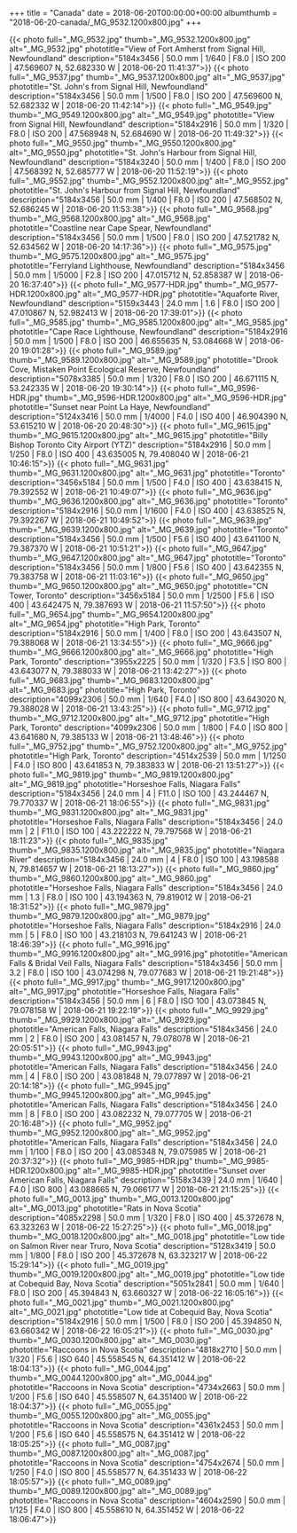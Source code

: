 +++
title = "Canada"
date = 2018-06-20T00:00:00+00:00
albumthumb = "2018-06-20-canada/_MG_9532.1200x800.jpg"
+++

{{< photo full="_MG_9532.jpg" thumb="_MG_9532.1200x800.jpg" alt="_MG_9532.jpg" phototitle="View of Fort Amherst from Signal Hill, Newfoundland" description="5184x3456 | 50.0 mm | 1/640 | F8.0 | ISO 200 | 47.569607 N, 52.682330 W | 2018-06-20 11:41:37">}}
{{< photo full="_MG_9537.jpg" thumb="_MG_9537.1200x800.jpg" alt="_MG_9537.jpg" phototitle="St. John's from Signal Hill, Newfoundland" description="5184x3456 | 50.0 mm | 1/500 | F8.0 | ISO 200 | 47.569600 N, 52.682332 W | 2018-06-20 11:42:14">}}
{{< photo full="_MG_9549.jpg" thumb="_MG_9549.1200x800.jpg" alt="_MG_9549.jpg" phototitle="View from Signal Hill, Newfoundland" description="5184x2916 | 50.0 mm | 1/320 | F8.0 | ISO 200 | 47.568948 N, 52.684690 W | 2018-06-20 11:49:32">}}
{{< photo full="_MG_9550.jpg" thumb="_MG_9550.1200x800.jpg" alt="_MG_9550.jpg" phototitle="St. John's Harbour from Signal Hill, Newfoundland" description="5184x3240 | 50.0 mm | 1/400 | F8.0 | ISO 200 | 47.568392 N, 52.685777 W | 2018-06-20 11:52:19">}}
{{< photo full="_MG_9552.jpg" thumb="_MG_9552.1200x800.jpg" alt="_MG_9552.jpg" phototitle="St. John's Harbour from Signal Hill, Newfoundland" description="5184x3456 | 50.0 mm | 1/400 | F8.0 | ISO 200 | 47.568502 N, 52.686245 W | 2018-06-20 11:53:38">}}
{{< photo full="_MG_9568.jpg" thumb="_MG_9568.1200x800.jpg" alt="_MG_9568.jpg" phototitle="Coastline near Cape Spear, Newfoundland" description="5184x3456 | 50.0 mm | 1/500 | F8.0 | ISO 200 | 47.521782 N, 52.634562 W | 2018-06-20 14:17:36">}}
{{< photo full="_MG_9575.jpg" thumb="_MG_9575.1200x800.jpg" alt="_MG_9575.jpg" phototitle="Ferryland Lighthouse, Newfoundland" description="5184x3456 | 50.0 mm | 1/5000 | F2.8 | ISO 200 | 47.015712 N, 52.858387 W | 2018-06-20 16:37:40">}}
{{< photo full="_MG_9577-HDR.jpg" thumb="_MG_9577-HDR.1200x800.jpg" alt="_MG_9577-HDR.jpg" phototitle="Aquaforte River, Newfoundland" description="5159x3443 | 24.0 mm | 1.6 | F8.0 | ISO 200 | 47.010867 N, 52.982413 W | 2018-06-20 17:39:01">}}
{{< photo full="_MG_9585.jpg" thumb="_MG_9585.1200x800.jpg" alt="_MG_9585.jpg" phototitle="Cape Race Lighthouse, Newfoundland" description="5184x2916 | 50.0 mm | 1/500 | F8.0 | ISO 200 | 46.655635 N, 53.084668 W | 2018-06-20 19:01:28">}}
{{< photo full="_MG_9589.jpg" thumb="_MG_9589.1200x800.jpg" alt="_MG_9589.jpg" phototitle="Drook Cove, Mistaken Point Ecological Reserve, Newfoundland" description="5078x3385 | 50.0 mm | 1/320 | F8.0 | ISO 200 | 46.671115 N, 53.242335 W | 2018-06-20 19:30:14">}}
{{< photo full="_MG_9596-HDR.jpg" thumb="_MG_9596-HDR.1200x800.jpg" alt="_MG_9596-HDR.jpg" phototitle="Sunset near Point La Haye, Newfoundland" description="5124x3416 | 50.0 mm | 1/4000 | F4.0 | ISO 400 | 46.904390 N, 53.615210 W | 2018-06-20 20:48:30">}}
{{< photo full="_MG_9615.jpg" thumb="_MG_9615.1200x800.jpg" alt="_MG_9615.jpg" phototitle="Billy Bishop Toronto City Airport (YTZ)" description="5184x2916 | 50.0 mm | 1/250 | F8.0 | ISO 400 | 43.635005 N, 79.408040 W | 2018-06-21 10:46:15">}}
{{< photo full="_MG_9631.jpg" thumb="_MG_9631.1200x800.jpg" alt="_MG_9631.jpg" phototitle="Toronto" description="3456x5184 | 50.0 mm | 1/500 | F4.0 | ISO 400 | 43.638415 N, 79.392552 W | 2018-06-21 10:49:07">}}
{{< photo full="_MG_9636.jpg" thumb="_MG_9636.1200x800.jpg" alt="_MG_9636.jpg" phototitle="Toronto" description="5184x2916 | 50.0 mm | 1/1600 | F4.0 | ISO 400 | 43.638525 N, 79.392267 W | 2018-06-21 10:49:52">}}
{{< photo full="_MG_9639.jpg" thumb="_MG_9639.1200x800.jpg" alt="_MG_9639.jpg" phototitle="Toronto" description="5184x3456 | 50.0 mm | 1/500 | F5.6 | ISO 400 | 43.641100 N, 79.387370 W | 2018-06-21 10:51:21">}}
{{< photo full="_MG_9647.jpg" thumb="_MG_9647.1200x800.jpg" alt="_MG_9647.jpg" phototitle="Toronto" description="5184x3456 | 50.0 mm | 1/800 | F5.6 | ISO 400 | 43.642355 N, 79.383758 W | 2018-06-21 11:03:16">}}
{{< photo full="_MG_9650.jpg" thumb="_MG_9650.1200x800.jpg" alt="_MG_9650.jpg" phototitle="CN Tower, Toronto" description="3456x5184 | 50.0 mm | 1/2500 | F5.6 | ISO 400 | 43.642475 N, 79.387693 W | 2018-06-21 11:57:50">}}
{{< photo full="_MG_9654.jpg" thumb="_MG_9654.1200x800.jpg" alt="_MG_9654.jpg" phototitle="High Park, Toronto" description="5184x2916 | 50.0 mm | 1/400 | F8.0 | ISO 200 | 43.643507 N, 79.388068 W | 2018-06-21 13:34:55">}}
{{< photo full="_MG_9666.jpg" thumb="_MG_9666.1200x800.jpg" alt="_MG_9666.jpg" phototitle="High Park, Toronto" description="3955x2225 | 50.0 mm | 1/320 | F3.5 | ISO 800 | 43.643077 N, 79.388033 W | 2018-06-21 13:42:27">}}
{{< photo full="_MG_9683.jpg" thumb="_MG_9683.1200x800.jpg" alt="_MG_9683.jpg" phototitle="High Park, Toronto" description="4099x2306 | 50.0 mm | 1/640 | F4.0 | ISO 800 | 43.643020 N, 79.388028 W | 2018-06-21 13:43:25">}}
{{< photo full="_MG_9712.jpg" thumb="_MG_9712.1200x800.jpg" alt="_MG_9712.jpg" phototitle="High Park, Toronto" description="4099x2306 | 50.0 mm | 1/800 | F4.0 | ISO 800 | 43.641680 N, 79.385133 W | 2018-06-21 13:48:46">}}
{{< photo full="_MG_9752.jpg" thumb="_MG_9752.1200x800.jpg" alt="_MG_9752.jpg" phototitle="High Park, Toronto" description="4514x2539 | 50.0 mm | 1/1250 | F4.0 | ISO 800 | 43.641853 N, 79.383833 W | 2018-06-21 13:51:27">}}
{{< photo full="_MG_9819.jpg" thumb="_MG_9819.1200x800.jpg" alt="_MG_9819.jpg" phototitle="Horseshoe Falls, Niagara Falls" description="5184x3456 | 24.0 mm | 4 | F11.0 | ISO 100 | 43.244467 N, 79.770337 W | 2018-06-21 18:06:55">}}
{{< photo full="_MG_9831.jpg" thumb="_MG_9831.1200x800.jpg" alt="_MG_9831.jpg" phototitle="Horseshoe Falls, Niagara Falls" description="5184x3456 | 24.0 mm | 2 | F11.0 | ISO 100 | 43.222222 N, 79.797568 W | 2018-06-21 18:11:23">}}
{{< photo full="_MG_9835.jpg" thumb="_MG_9835.1200x800.jpg" alt="_MG_9835.jpg" phototitle="Niagara River" description="5184x3456 | 24.0 mm | 4 | F8.0 | ISO 100 | 43.198588 N, 79.814657 W | 2018-06-21 18:13:27">}}
{{< photo full="_MG_9860.jpg" thumb="_MG_9860.1200x800.jpg" alt="_MG_9860.jpg" phototitle="Horseshoe Falls, Niagara Falls" description="5184x3456 | 24.0 mm | 1.3 | F8.0 | ISO 100 | 43.194363 N, 79.819012 W | 2018-06-21 18:31:52">}}
{{< photo full="_MG_9879.jpg" thumb="_MG_9879.1200x800.jpg" alt="_MG_9879.jpg" phototitle="Horseshoe Falls, Niagara Falls" description="5184x2916 | 24.0 mm | 5 | F8.0 | ISO 100 | 43.218103 N, 79.641243 W | 2018-06-21 18:46:39">}}
{{< photo full="_MG_9916.jpg" thumb="_MG_9916.1200x800.jpg" alt="_MG_9916.jpg" phototitle="American Falls & Bridal Veil Falls, Niagara Falls" description="5184x3456 | 50.0 mm | 3.2 | F8.0 | ISO 100 | 43.074298 N, 79.077683 W | 2018-06-21 19:21:48">}}
{{< photo full="_MG_9917.jpg" thumb="_MG_9917.1200x800.jpg" alt="_MG_9917.jpg" phototitle="Horseshoe Falls, Niagara Falls" description="5184x3456 | 50.0 mm | 6 | F8.0 | ISO 100 | 43.073845 N, 79.078158 W | 2018-06-21 19:22:19">}}
{{< photo full="_MG_9929.jpg" thumb="_MG_9929.1200x800.jpg" alt="_MG_9929.jpg" phototitle="American Falls, Niagara Falls" description="5184x3456 | 24.0 mm | 2 | F8.0 | ISO 200 | 43.081457 N, 79.078078 W | 2018-06-21 20:05:51">}}
{{< photo full="_MG_9943.jpg" thumb="_MG_9943.1200x800.jpg" alt="_MG_9943.jpg" phototitle="American Falls, Niagara Falls" description="5184x3456 | 24.0 mm | 4 | F8.0 | ISO 200 | 43.081848 N, 79.077897 W | 2018-06-21 20:14:18">}}
{{< photo full="_MG_9945.jpg" thumb="_MG_9945.1200x800.jpg" alt="_MG_9945.jpg" phototitle="American Falls, Niagara Falls" description="5184x3456 | 24.0 mm | 8 | F8.0 | ISO 200 | 43.082232 N, 79.077705 W | 2018-06-21 20:16:48">}}
{{< photo full="_MG_9952.jpg" thumb="_MG_9952.1200x800.jpg" alt="_MG_9952.jpg" phototitle="American Falls, Niagara Falls" description="5184x3456 | 24.0 mm | 1/100 | F8.0 | ISO 200 | 43.085348 N, 79.075985 W | 2018-06-21 20:37:32">}}
{{< photo full="_MG_9985-HDR.jpg" thumb="_MG_9985-HDR.1200x800.jpg" alt="_MG_9985-HDR.jpg" phototitle="Sunset over American Falls, Niagara Falls" description="5158x3439 | 24.0 mm | 1/640 | F4.0 | ISO 800 | 43.088665 N, 79.066177 W | 2018-06-21 21:15:25">}}
{{< photo full="_MG_0013.jpg" thumb="_MG_0013.1200x800.jpg" alt="_MG_0013.jpg" phototitle="Rats in Nova Scotia" description="4085x2298 | 50.0 mm | 1/320 | F8.0 | ISO 400 | 45.372678 N, 63.323263 W | 2018-06-22 15:27:25">}}
{{< photo full="_MG_0018.jpg" thumb="_MG_0018.1200x800.jpg" alt="_MG_0018.jpg" phototitle="Low tide on Salmon River near Truro, Nova Scotia" description="5128x3419 | 50.0 mm | 1/800 | F8.0 | ISO 200 | 45.372678 N, 63.323217 W | 2018-06-22 15:29:14">}}
{{< photo full="_MG_0019.jpg" thumb="_MG_0019.1200x800.jpg" alt="_MG_0019.jpg" phototitle="Low tide at Cobequid Bay, Nova Scotia" description="5051x2841 | 50.0 mm | 1/640 | F8.0 | ISO 200 | 45.394843 N, 63.660327 W | 2018-06-22 16:05:16">}}
{{< photo full="_MG_0021.jpg" thumb="_MG_0021.1200x800.jpg" alt="_MG_0021.jpg" phototitle="Low tide at Cobequid Bay, Nova Scotia" description="5184x2916 | 50.0 mm | 1/500 | F8.0 | ISO 200 | 45.394850 N, 63.660342 W | 2018-06-22 16:05:21">}}
{{< photo full="_MG_0030.jpg" thumb="_MG_0030.1200x800.jpg" alt="_MG_0030.jpg" phototitle="Raccoons in Nova Scotia" description="4818x2710 | 50.0 mm | 1/320 | F5.6 | ISO 640 | 45.558545 N, 64.351412 W | 2018-06-22 18:04:13">}}
{{< photo full="_MG_0044.jpg" thumb="_MG_0044.1200x800.jpg" alt="_MG_0044.jpg" phototitle="Raccoons in Nova Scotia" description="4734x2663 | 50.0 mm | 1/200 | F5.6 | ISO 640 | 45.558507 N, 64.351400 W | 2018-06-22 18:04:37">}}
{{< photo full="_MG_0055.jpg" thumb="_MG_0055.1200x800.jpg" alt="_MG_0055.jpg" phototitle="Raccoons in Nova Scotia" description="4361x2453 | 50.0 mm | 1/200 | F5.6 | ISO 640 | 45.558575 N, 64.351412 W | 2018-06-22 18:05:25">}}
{{< photo full="_MG_0087.jpg" thumb="_MG_0087.1200x800.jpg" alt="_MG_0087.jpg" phototitle="Raccoons in Nova Scotia" description="4754x2674 | 50.0 mm | 1/250 | F4.0 | ISO 800 | 45.558577 N, 64.351433 W | 2018-06-22 18:05:57">}}
{{< photo full="_MG_0089.jpg" thumb="_MG_0089.1200x800.jpg" alt="_MG_0089.jpg" phototitle="Raccoons in Nova Scotia" description="4604x2590 | 50.0 mm | 1/125 | F4.0 | ISO 800 | 45.558610 N, 64.351452 W | 2018-06-22 18:06:47">}}
